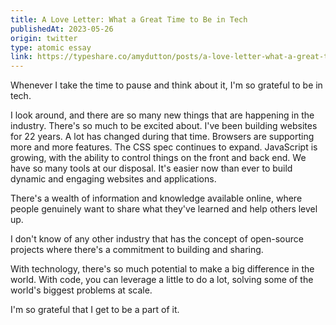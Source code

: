 ```yaml
---
title: A Love Letter: What a Great Time to Be in Tech
publishedAt: 2023-05-26
origin: twitter
type: atomic essay
link: https://typeshare.co/amydutton/posts/a-love-letter-what-a-great-time-to-be-in-tech
---
```


Whenever I take the time to pause and think about it, I'm so grateful to be in tech.

I look around, and there are so many new things that are happening in the industry. There's so much to be excited about. I've been building websites for 22 years. A lot has changed during that time. Browsers are supporting more and more features. The CSS spec continues to expand. JavaScript is growing, with the ability to control things on the front and back end. We have so many tools at our disposal. It's easier now than ever to build dynamic and engaging websites and applications.

There's a wealth of information and knowledge available online, where people genuinely want to share what they've learned and help others level up.

I don't know of any other industry that has the concept of open-source projects where there's a commitment to building and sharing.

With technology, there's so much potential to make a big difference in the world. With code, you can leverage a little to do a lot, solving some of the world's biggest problems at scale.

I'm so grateful that I get to be a part of it.
